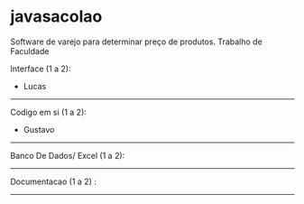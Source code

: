 # javasacolao
Software de varejo para determinar preço de produtos. Trabalho de Faculdade 


Interface (1 a 2):
  - Lucas               
____________________________________________________________________

Codigo em si (1 a 2):
  - Gustavo                   
                    
____________________________________________________________________

Banco De Dados/ Excel (1 a 2):
                              
                             
____________________________________________________________________

Documentacao (1 a 2) :
                     
                     
____________________________________________________________________
